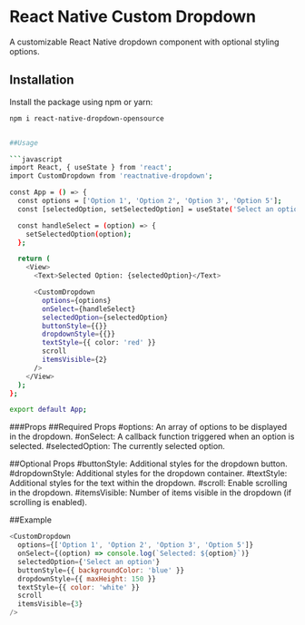 # React Native Custom Dropdown

A customizable React Native dropdown component with optional styling options.

## Installation

Install the package using npm or yarn:

```bash
npm i react-native-dropdown-opensource


##Usage

```javascript
import React, { useState } from 'react';
import CustomDropdown from 'reactnative-dropdown';

const App = () => {
  const options = ['Option 1', 'Option 2', 'Option 3', 'Option 5'];
  const [selectedOption, setSelectedOption] = useState('Select an option');

  const handleSelect = (option) => {
    setSelectedOption(option);
  };

  return (
    <View>
      <Text>Selected Option: {selectedOption}</Text>

      <CustomDropdown
        options={options}
        onSelect={handleSelect}
        selectedOption={selectedOption}
        buttonStyle={{}}
        dropdownStyle={{}}
        textStyle={{ color: 'red' }}
        scroll
        itemsVisible={2}
      />
    </View>
  );
};

export default App;
```

###Props
##Required Props
#options: An array of options to be displayed in the dropdown.
#onSelect: A callback function triggered when an option is selected.
#selectedOption: The currently selected option.

##Optional Props
#buttonStyle: Additional styles for the dropdown button.
#dropdownStyle: Additional styles for the dropdown container.
#textStyle: Additional styles for the text within the dropdown.
#scroll: Enable scrolling in the dropdown.
#itemsVisible: Number of items visible in the dropdown (if scrolling is enabled).





##Example

```javascript
<CustomDropdown
  options={['Option 1', 'Option 2', 'Option 3', 'Option 5']}
  onSelect={(option) => console.log(`Selected: ${option}`)}
  selectedOption={'Select an option'}
  buttonStyle={{ backgroundColor: 'blue' }}
  dropdownStyle={{ maxHeight: 150 }}
  textStyle={{ color: 'white' }}
  scroll
  itemsVisible={3}
/>
```
